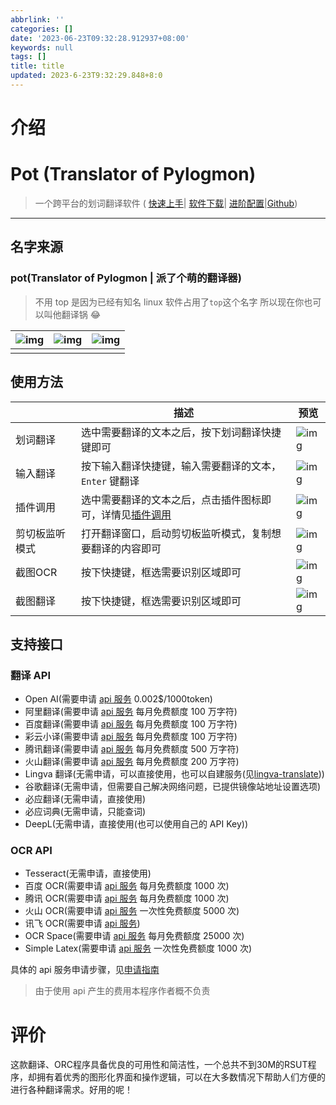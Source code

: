 ```yaml
---
abbrlink: ''
categories: []
date: '2023-06-23T09:32:28.912937+08:00'
keywords: null
tags: []
title: title
updated: 2023-6-23T9:32:29.848+8:0
---
```

# 介绍

# Pot (Translator of Pylogmon)

> 一个跨平台的划词翻译软件 ( [快速上手](https://pot.pylogmon.com/docs/tutorial/intro)| [软件下载](https://pot.pylogmon.com/download)| [进阶配置](https://pot.pylogmon.com/docs/category/软件配置)|[Github](https://github.com/pot-app/pot-desktop))

---

## 名字来源

### pot(Translator of Pylogmon | 派了个萌的翻译器)

> 不用 top 是因为已经有知名 linux 软件占用了`top`这个名字 所以现在你也可以叫他翻译锅 😂


| ![img](https://cdn.staticaly.com/gh/pot-app/pot-desktop/master/asset/1.png) | ![img](https://cdn.staticaly.com/gh/pot-app/pot-desktop/master/asset/2.png) | ![img](https://cdn.staticaly.com/gh/pot-app/pot-desktop/master/asset/3.png) |
| --------------------------------------------------------------------------- | --------------------------------------------------------------------------- | --------------------------------------------------------------------------- |
|                                                                             |                                                                             |                                                                             |

## 使用方法


|                | 描述                                                                                                                    | 预览                                                                          |
| -------------- | ----------------------------------------------------------------------------------------------------------------------- | ----------------------------------------------------------------------------- |
| 划词翻译       | 选中需要翻译的文本之后，按下划词翻译快捷键即可                                                                          | ![img](https://cdn.staticaly.com/gh/pot-app/pot-desktop/master/asset/eg1.gif) |
| 输入翻译       | 按下输入翻译快捷键，输入需要翻译的文本，`Enter` 键翻译                                                                  | ![img](https://cdn.staticaly.com/gh/pot-app/pot-desktop/master/asset/eg2.gif) |
| 插件调用       | 选中需要翻译的文本之后，点击插件图标即可，详情见[插件调用](https://pot.pylogmon.com/docs/tutorial/config/plugin_config) | ![img](https://cdn.staticaly.com/gh/pot-app/pot-desktop/master/asset/eg3.gif) |
| 剪切板监听模式 | 打开翻译窗口，启动剪切板监听模式，复制想要翻译的内容即可                                                                | ![img](https://cdn.staticaly.com/gh/pot-app/pot-desktop/master/asset/eg4.gif) |
| 截图OCR        | 按下快捷键，框选需要识别区域即可                                                                                        | ![img](https://cdn.staticaly.com/gh/pot-app/pot-desktop/master/asset/eg5.gif) |
| 截图翻译       | 按下快捷键，框选需要识别区域即可                                                                                        | ![img](https://cdn.staticaly.com/gh/pot-app/pot-desktop/master/asset/eg6.gif) |

## 支持接口

### 翻译 API

- Open AI(需要申请 [api 服务](https://pot.pylogmon.com/docs/category/api服务申请) 0.002$/1000token)
- 阿里翻译(需要申请 [api 服务](https://pot.pylogmon.com/docs/category/api服务申请) 每月免费额度 100 万字符)
- 百度翻译(需要申请 [api 服务](https://pot.pylogmon.com/docs/category/api服务申请) 每月免费额度 100 万字符)
- 彩云小译(需要申请 [api 服务](https://pot.pylogmon.com/docs/category/api服务申请) 每月免费额度 100 万字符)
- 腾讯翻译(需要申请 [api 服务](https://pot.pylogmon.com/docs/category/api服务申请) 每月免费额度 500 万字符)
- 火山翻译(需要申请 [api 服务](https://pot.pylogmon.com/docs/category/api服务申请) 每月免费额度 200 万字符)
- Lingva 翻译(无需申请，可以直接使用，也可以自建服务(见[lingva-translate](https://github.com/TheDavidDelta/lingva-translate)))
- 谷歌翻译(无需申请，但需要自己解决网络问题，已提供镜像站地址设置选项)
- 必应翻译(无需申请，直接使用)
- 必应词典(无需申请，只能查词)
- DeepL(无需申请，直接使用(也可以使用自己的 API Key))

### OCR API

- Tesseract(无需申请，直接使用)
- 百度 OCR(需要申请 [api 服务](https://pot.pylogmon.com/docs/category/api服务申请) 每月免费额度 1000 次)
- 腾讯 OCR(需要申请 [api 服务](https://pot.pylogmon.com/docs/category/api服务申请) 每月免费额度 1000 次)
- 火山 OCR(需要申请 [api 服务](https://pot.pylogmon.com/docs/category/api服务申请) 一次性免费额度 5000 次)
- 讯飞 OCR(需要申请 [api 服务](https://pot.pylogmon.com/docs/category/api服务申请))
- OCR Space(需要申请 [api 服务](C) 每月免费额度 25000 次)
- Simple Latex(需要申请 [api 服务](https://pot.pylogmon.com/docs/category/api服务申请) 一次性免费额度 1000 次)

具体的 api 服务申请步骤，见[申请指南](https://pot.pylogmon.com/docs/category/api服务申请)

> 由于使用 api 产生的费用本程序作者概不负责

# 评价

这款翻译、ORC程序具备优良的可用性和简洁性，一个总共不到30M的RSUT程序，却拥有着优秀的图形化界面和操作逻辑，可以在大多数情况下帮助人们方便的进行各种翻译需求。好用的呢！
